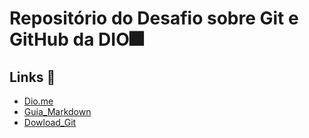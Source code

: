 # Repositório do Desafio sobre Git e GitHub da DIO🎆

## Links 🔗
 - [Dio.me](https://www.dio.me/)
 - [Guia_Markdown](https://docs.pipz.com/central-de-ajuda/learning-center/guia-basico-de-markdown#open)
 - [Dowload_Git](https://git-scm.com/)
 
 
